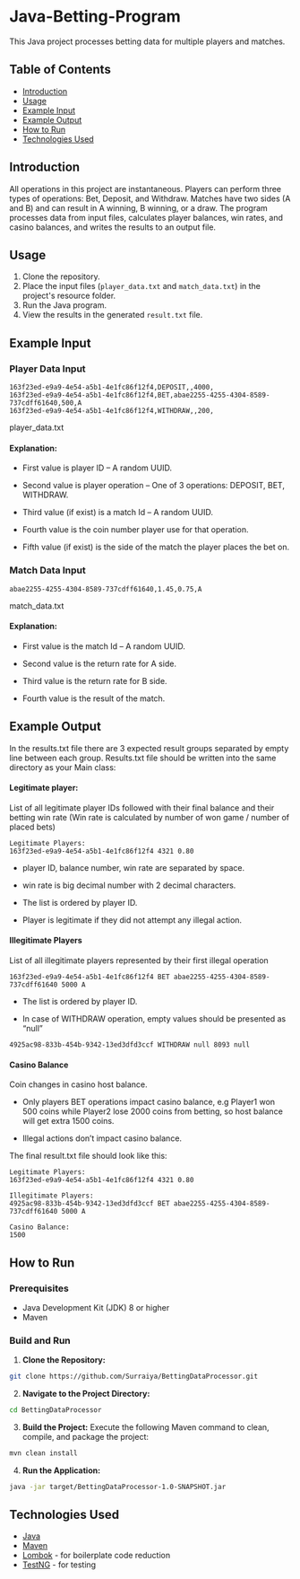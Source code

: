 # Java-Betting-Program
This Java project processes betting data for multiple players and matches.

## Table of Contents

- [Introduction](#introduction)
- [Usage](#usage)
- [Example Input](#example-input)
- [Example Output](#example-output)
- [How to Run](#how-to-run)
- [Technologies Used](#technologies-used)

## Introduction

All operations in this project are instantaneous. Players can perform three types of operations: Bet, Deposit, and Withdraw. Matches have two sides (A and B) and can result in A winning, B winning, or a draw. The program processes data from input files, calculates player balances, win rates, and casino balances, and writes the results to an output file.

## Usage

1. Clone the repository.
2. Place the input files (`player_data.txt` and `match_data.txt`) in the project's resource folder.
3. Run the Java program.
4. View the results in the generated `result.txt` file.

## Example Input

### Player Data Input
```plaintext
163f23ed-e9a9-4e54-a5b1-4e1fc86f12f4,DEPOSIT,,4000,
163f23ed-e9a9-4e54-a5b1-4e1fc86f12f4,BET,abae2255-4255-4304-8589-737cdff61640,500,A
163f23ed-e9a9-4e54-a5b1-4e1fc86f12f4,WITHDRAW,,200,
```
player_data.txt

#### Explanation:

- First value is player ID – A random UUID.

- Second value is player operation – One of 3 operations: DEPOSIT, BET, WITHDRAW.

- Third value (if exist) is a match Id – A random UUID.

- Fourth value is the coin number player use for that operation.

- Fifth value (if exist) is the side of the match the player places the bet on.

### Match Data Input
```plaintext
abae2255-4255-4304-8589-737cdff61640,1.45,0.75,A
```
match_data.txt

#### Explanation:

- First value is the match Id – A random UUID.

- Second value is the return rate for A side.

- Third value is the return rate for B side.

- Fourth value is the result of the match.

## Example Output
In the results.txt file there are 3 expected result groups separated by empty line between each group. Results.txt file should be written into the same directory as your Main class:

#### Legitimate player: 
List of all legitimate player IDs followed with their final balance and their betting win rate (Win rate is calculated by number of won game / number of placed bets)
```plaintext
Legitimate Players:
163f23ed-e9a9-4e54-a5b1-4e1fc86f12f4 4321 0.80
```
- player ID, balance number, win rate are separated by space.

- win rate is big decimal number with 2 decimal characters.

- The list is ordered by player ID.

- Player is legitimate if they did not attempt any illegal action.

#### Illegitimate Players
List of all illegitimate players represented by their first illegal operation

```plaintext
163f23ed-e9a9-4e54-a5b1-4e1fc86f12f4 BET abae2255-4255-4304-8589-737cdff61640 5000 A
```
- The list is ordered by player ID.

- In case of WITHDRAW operation, empty values should be presented as “null” 
```plaintext
4925ac98-833b-454b-9342-13ed3dfd3ccf WITHDRAW null 8093 null
```

#### Casino Balance
Coin changes in casino host balance.

- Only players BET operations impact casino balance, e.g Player1 won 500 coins while Player2 lose 2000 coins from betting, so host balance will get extra 1500 coins.

- Illegal actions don’t impact casino balance.

The final result.txt file should look like this:
```plaintext
Legitimate Players:
163f23ed-e9a9-4e54-a5b1-4e1fc86f12f4 4321 0.80

Illegitimate Players:
4925ac98-833b-454b-9342-13ed3dfd3ccf BET abae2255-4255-4304-8589-737cdff61640 5000 A

Casino Balance:
1500
```

## How to Run

### Prerequisites
- Java Development Kit (JDK) 8 or higher
- Maven

### Build and Run
1. **Clone the Repository:**
```bash
git clone https://github.com/Surraiya/BettingDataProcessor.git
```

2. **Navigate to the Project Directory:**
```bash
cd BettingDataProcessor
```

3. **Build the Project:**
Execute the following Maven command to clean, compile, and package the project:
```bash
mvn clean install
```

4. **Run the Application:**
```bash
java -jar target/BettingDataProcessor-1.0-SNAPSHOT.jar
```


## Technologies Used
- [Java](https://www.java.com/)
- [Maven](https://maven.apache.org/)
- [Lombok](https://projectlombok.org/) - for boilerplate code reduction
- [TestNG](https://testng.org/doc/) - for testing
